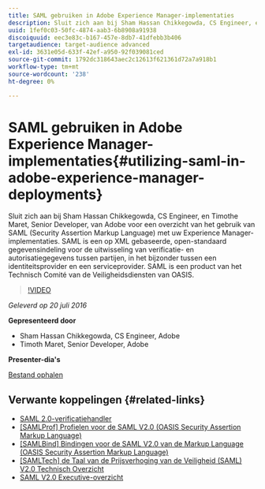 ```yaml
---
title: SAML gebruiken in Adobe Experience Manager-implementaties
description: Sluit zich aan bij Sham Hassan Chikkegowda, CS Engineer, en Timothe Maret, Senior Developer, van Adobe voor een overzicht van het gebruik van SAML (Security Assertion Markup Language) met uw Experience Manager-implementaties. SAML is een op XML gebaseerde, open-standaard gegevensindeling voor de uitwisseling van verificatie- en autorisatiegegevens tussen partijen, in het bijzonder tussen een identiteitsprovider en een serviceprovider.  SAML is een product van het Technisch Comité van de Veiligheidsdiensten van OASIS.
uuid: 1fef0c03-50fc-4874-aab3-6b8908a91938
discoiquuid: eec3e83c-b167-457e-8db7-41dfebb3b406
targetaudience: target-audience advanced
exl-id: 3631e05d-633f-42ef-a950-92f039081ced
source-git-commit: 1792dc318643aec2c12613f621361d72a7a918b1
workflow-type: tm+mt
source-wordcount: '238'
ht-degree: 0%

---
```


# SAML gebruiken in Adobe Experience Manager-implementaties{#utilizing-saml-in-adobe-experience-manager-deployments}

Sluit zich aan bij Sham Hassan Chikkegowda, CS Engineer, en Timothe Maret, Senior Developer, van Adobe voor een overzicht van het gebruik van SAML (Security Assertion Markup Language) met uw Experience Manager-implementaties. SAML is een op XML gebaseerde, open-standaard gegevensindeling voor de uitwisseling van verificatie- en autorisatiegegevens tussen partijen, in het bijzonder tussen een identiteitsprovider en een serviceprovider.  SAML is een product van het Technisch Comité van de Veiligheidsdiensten van OASIS.

>[!VIDEO](https://video.tv.adobe.com/v/19299/?quality=9)

*Geleverd op 20 juli 2016*

**Gepresenteerd door**

* Sham Hassan Chikkegowda, CS Engineer, Adobe
* Timoth Maret, Senior Developer, Adobe

**Presenter-dia&#39;s**

[Bestand ophalen](assets/aem-gems-072016-saml.pdf)

## Verwante koppelingen {#related-links}

* [SAML 2.0-verificatiehandler](https://docs.adobe.com/docs/en/aem/6-2/administer/security/saml-2-0-authenticationhandler.html)
* [[SAMLProf] Profielen voor de SAML V2.0 (OASIS Security Assertion Markup Language)](https://docs.oasis-open.org/security/saml/v2.0/saml-profiles-2.0-os.pdf)
* [[SAMLBind] Bindingen voor de SAML V2.0 van de Markup Language (OASIS Security Assertion Markup Language)](https://docs.oasis-open.org/security/saml/v2.0/saml-bindings-2.0-os.pdf)
* [[SAMLTech] de Taal van de Prijsverhoging van de Veiligheid (SAML) V2.0 Technisch Overzicht](https://www.oasis-open.org/committees/download.php/27819/sstc-saml-tech-overview-2.0-cd-02.pdf)
* [SAML V2.0 Executive-overzicht](https://www.oasis-open.org/committees/download.php/13525/sstc-saml-exec-overview-2.0-cd-01-2col.pdf)
